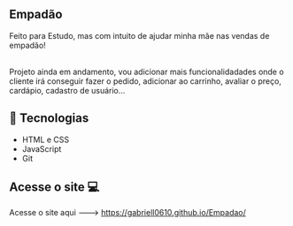 ## Empadão 
Feito para Estudo, mas com intuito de ajudar minha mãe nas vendas de empadão!

<br>
Projeto ainda em andamento, vou adicionar mais funcionalidadades onde o cliente irá conseguir fazer o pedido, adicionar ao carrinho, avaliar o preço, cardápio, cadastro de usuário...

## 🚀 Tecnologias
- HTML e CSS
- JavaScript 
- Git

## Acesse o site 💻
Acesse o site aqui ---> https://gabriell0610.github.io/Empadao/
